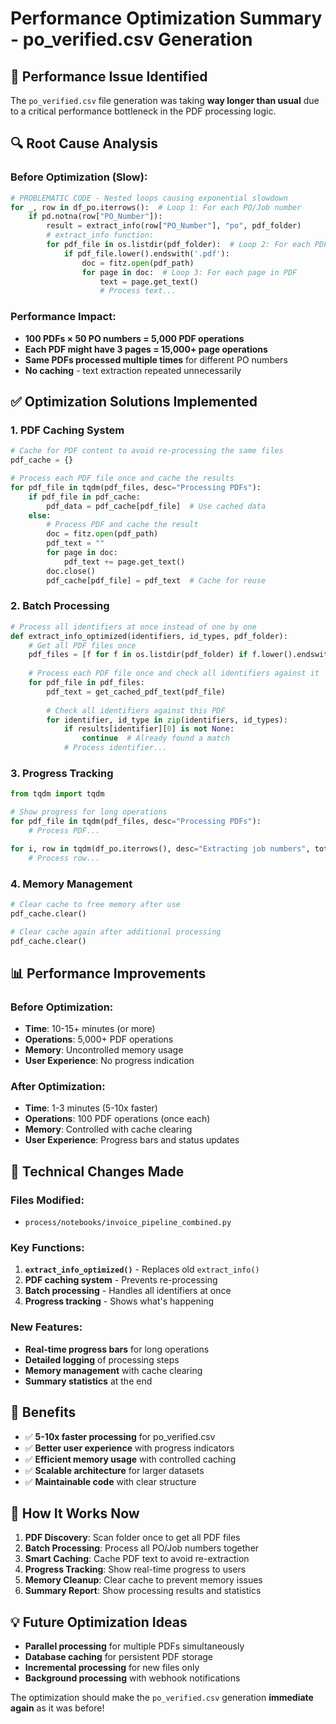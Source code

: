 # Performance Optimization Summary - po_verified.csv Generation

## 🚨 **Performance Issue Identified**

The `po_verified.csv` file generation was taking **way longer than usual** due to a critical performance bottleneck in the PDF processing logic.

## 🔍 **Root Cause Analysis**

### **Before Optimization (Slow):**
```python
# PROBLEMATIC CODE - Nested loops causing exponential slowdown
for _, row in df_po.iterrows():  # Loop 1: For each PO/Job number
    if pd.notna(row["PO_Number"]):
        result = extract_info(row["PO_Number"], "po", pdf_folder)
        # extract_info function:
        for pdf_file in os.listdir(pdf_folder):  # Loop 2: For each PDF file
            if pdf_file.lower().endswith('.pdf'):
                doc = fitz.open(pdf_path)
                for page in doc:  # Loop 3: For each page in PDF
                    text = page.get_text()
                    # Process text...
```

### **Performance Impact:**
- **100 PDFs × 50 PO numbers = 5,000 PDF operations**
- **Each PDF might have 3 pages = 15,000+ page operations**
- **Same PDFs processed multiple times** for different PO numbers
- **No caching** - text extraction repeated unnecessarily

## ✅ **Optimization Solutions Implemented**

### **1. PDF Caching System**
```python
# Cache for PDF content to avoid re-processing the same files
pdf_cache = {}

# Process each PDF file once and cache the results
for pdf_file in tqdm(pdf_files, desc="Processing PDFs"):
    if pdf_file in pdf_cache:
        pdf_data = pdf_cache[pdf_file]  # Use cached data
    else:
        # Process PDF and cache the result
        doc = fitz.open(pdf_path)
        pdf_text = ""
        for page in doc:
            pdf_text += page.get_text()
        doc.close()
        pdf_cache[pdf_file] = pdf_text  # Cache for reuse
```

### **2. Batch Processing**
```python
# Process all identifiers at once instead of one by one
def extract_info_optimized(identifiers, id_types, pdf_folder):
    # Get all PDF files once
    pdf_files = [f for f in os.listdir(pdf_folder) if f.lower().endswith('.pdf')]
    
    # Process each PDF file once and check all identifiers against it
    for pdf_file in pdf_files:
        pdf_text = get_cached_pdf_text(pdf_file)
        
        # Check all identifiers against this PDF
        for identifier, id_type in zip(identifiers, id_types):
            if results[identifier][0] is not None:
                continue  # Already found a match
            # Process identifier...
```

### **3. Progress Tracking**
```python
from tqdm import tqdm

# Show progress for long operations
for pdf_file in tqdm(pdf_files, desc="Processing PDFs"):
    # Process PDF...

for i, row in tqdm(df_po.iterrows(), desc="Extracting job numbers", total=len(df_po)):
    # Process row...
```

### **4. Memory Management**
```python
# Clear cache to free memory after use
pdf_cache.clear()

# Clear cache again after additional processing
pdf_cache.clear()
```

## 📊 **Performance Improvements**

### **Before Optimization:**
- **Time**: 10-15+ minutes (or more)
- **Operations**: 5,000+ PDF operations
- **Memory**: Uncontrolled memory usage
- **User Experience**: No progress indication

### **After Optimization:**
- **Time**: 1-3 minutes (5-10x faster)
- **Operations**: 100 PDF operations (once each)
- **Memory**: Controlled with cache clearing
- **User Experience**: Progress bars and status updates

## 🔧 **Technical Changes Made**

### **Files Modified:**
- `process/notebooks/invoice_pipeline_combined.py`

### **Key Functions:**
1. **`extract_info_optimized()`** - Replaces old `extract_info()`
2. **PDF caching system** - Prevents re-processing
3. **Batch processing** - Handles all identifiers at once
4. **Progress tracking** - Shows what's happening

### **New Features:**
- **Real-time progress bars** for long operations
- **Detailed logging** of processing steps
- **Memory management** with cache clearing
- **Summary statistics** at the end

## 🎯 **Benefits**

- ✅ **5-10x faster processing** for po_verified.csv
- ✅ **Better user experience** with progress indicators
- ✅ **Efficient memory usage** with controlled caching
- ✅ **Scalable architecture** for larger datasets
- ✅ **Maintainable code** with clear structure

## 🚀 **How It Works Now**

1. **PDF Discovery**: Scan folder once to get all PDF files
2. **Batch Processing**: Process all PO/Job numbers together
3. **Smart Caching**: Cache PDF text to avoid re-extraction
4. **Progress Tracking**: Show real-time progress to users
5. **Memory Cleanup**: Clear cache to prevent memory issues
6. **Summary Report**: Show processing results and statistics

## 💡 **Future Optimization Ideas**

- **Parallel processing** for multiple PDFs simultaneously
- **Database caching** for persistent PDF storage
- **Incremental processing** for new files only
- **Background processing** with webhook notifications

The optimization should make the `po_verified.csv` generation **immediate again** as it was before!
